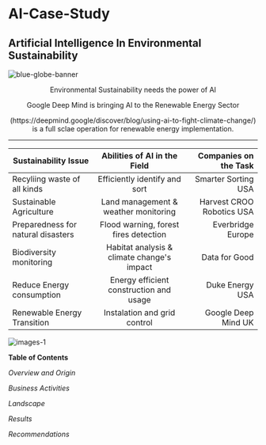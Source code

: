 # AI-Case-Study
## Artificial Intelligence In Environmental Sustainability

<p align="center">
   
   ![blue-globe-banner](https://github.com/user-attachments/assets/f1887d8c-e69f-4cf6-b431-be71803e623b)

   <p align="center"> Environmental Sustainability needs the power of AI

<p align="center"> Google Deep Mind is bringing AI to the Renewable Energy Sector

<p align="center"> (https://deepmind.google/discover/blog/using-ai-to-fight-climate-change/) is a full sclae operation for renewable energy implementation. 

-----------------------------------------

| Sustainability Issue                 | Abilities of AI in the Field              | Companies on the Task            |
|--------------------------------------|:-----------------------------------------:|---------------------------------:|
| Recyliing waste of all kinds         | Efficiently identify and sort             | Smarter Sorting USA              |
| Sustainable Agriculture              | Land management & weather monitoring      | Harvest CROO Robotics USA        |
| Preparedness for natural disasters   | Flood warning, forest fires detection     | Everbridge Europe                |
| Biodiversity monitoring              | Habitat analysis & climate change's impact| Data for Good                    |
| Reduce Energy consumption            | Energy efficient construction and usage   | Duke Energy USA
| Renewable Energy Transition          | Instalation and grid control              | Google Deep Mind UK

 
   
 ![images-1](https://github.com/user-attachments/assets/dc239140-aa4d-4d06-899b-533f7965ddea)



**Table of Contents**


_Overview and Origin_ 

_Business Activities_

_Landscape_ 

_Results_ 

_Recommendations_  







